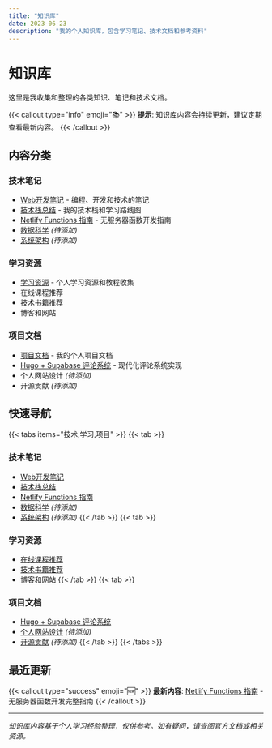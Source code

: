 ```yaml
---
title: "知识库"
date: 2023-06-23
description: "我的个人知识库，包含学习笔记、技术文档和参考资料"
---
```


# 知识库

这里是我收集和整理的各类知识、笔记和技术文档。

{{< callout type="info" emoji="📚" >}}
**提示**: 知识库内容会持续更新，建议定期查看最新内容。
{{< /callout >}}

## 内容分类

### 技术笔记
- [Web开发笔记](/docs/tech/web-development/) - 编程、开发和技术的笔记
- [技术栈总结](/docs/tech-stack/) - 我的技术栈和学习路线图
- [Netlify Functions 指南](/docs/netlify-functions-guide/) - 无服务器函数开发指南
- [数据科学](/docs/tech/data-science/) *(待添加)*
- [系统架构](/docs/tech/architecture/) *(待添加)*

### 学习资源
- [学习资源](/docs/learning/) - 个人学习资源和教程收集
- 在线课程推荐
- 技术书籍推荐
- 博客和网站

### 项目文档
- [项目文档](/docs/projects/) - 我的个人项目文档
- [Hugo + Supabase 评论系统](/docs/projects/comment-system/) - 现代化评论系统实现
- 个人网站设计 *(待添加)*
- 开源贡献 *(待添加)*

## 快速导航

{{< tabs items="技术,学习,项目" >}}
{{< tab >}}
### 技术笔记
- [Web开发笔记](/docs/tech/web-development/)
- [技术栈总结](/docs/tech-stack/)
- [Netlify Functions 指南](/docs/netlify-functions-guide/)
- [数据科学](/docs/tech/data-science/) *(待添加)*
- [系统架构](/docs/tech/architecture/) *(待添加)*
{{< /tab >}}
{{< tab >}}
### 学习资源
- [在线课程推荐](/docs/learning/)
- [技术书籍推荐](/docs/learning/)
- [博客和网站](/docs/learning/)
{{< /tab >}}
{{< tab >}}
### 项目文档
- [Hugo + Supabase 评论系统](/docs/projects/comment-system/)
- [个人网站设计](/docs/projects/personal-site/) *(待添加)*
- [开源贡献](/docs/projects/open-source/) *(待添加)*
{{< /tab >}}
{{< /tabs >}}

## 最近更新

{{< callout type="success" emoji="🆕" >}}
**最新内容**: [Netlify Functions 指南](/docs/netlify-functions-guide/) - 无服务器函数开发完整指南
{{< /callout >}}

---

*知识库内容基于个人学习经验整理，仅供参考。如有疑问，请查阅官方文档或相关资源。*
